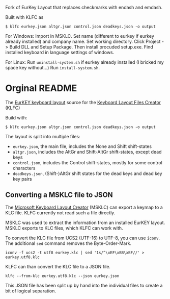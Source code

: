 Fork of EurKey Layout that replaces checkmarks with endash and emdash.

Built with KLFC as

```
$ klfc eurkey.json altgr.json control.json deadkeys.json -o output
```

For Windows: Import in MSKLC. Set name (different to eurkey if eurkey already installed) and company name. Set working directory. Click Project -> Build DLL and Setup Package. Then install procuded setup.exe. Find installed keyboard in language settings of windows.

For Linux: Run `uninstall-system.sh` if eurkey already installed (I bricked my space key without...) Run `install-system.sh`.

# Orginal README
The [EurKEY keyboard layout](https://eurkey.steffen.bruentjen.eu/start.html)
source for the [Keyboard Layout Files Creator]( https://github.com/39aldo39/klfc) (KLFC)

Build with:

```
$ klfc eurkey.json altgr.json control.json deadkeys.json -o output
```

The layout is split into multiple files:
- `eurkey.json`, the main file, includes the None and Shift shift-states
- `altgr.json`, includes the AltGr and Shift-AltGr shift-states, except dead keys
- `control.json`, includes the Control shift-states, mostly for some control characters
- `deadkeys.json`, (Shift-)AltGr shift states for the dead keys and dead key key pairs


## Converting a MSKLC file to JSON

The [Microsoft Keyboard Layout Creator](https://www.microsoft.com/en-us/download/details.aspx?id=102134) (MSKLC) can export a keymap to a KLC file. KLFC currently not read such a file directly.

MSKLC was used to extract the information from an installed EurKEY layout. MSKLC exports to KLC files, which KLFC can work with.

To convert the KLC file from UCS2 (UTF-16) to UTF-8, you can use `iconv`. The additional `sed` command removes the Byte-Order-Mark.
```
iconv -f ucs2 -t utf8 eurkey.klc | sed '1s/^\xEF\xBB\xBF//' > eurkey.utf8.klc
```

KLFC can than convert the KLC file to a JSON file.
```
klfc --from-klc eurkey.utf8.klc --json eurkey.json
```

This JSON file has been split up by hand into the individual files to create a bit of logical separation.
